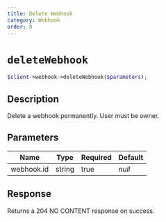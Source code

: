 ```yaml
---
title: Delete Webhook
category: Webhook
order: 8
---
```


# `deleteWebhook`

```php
$client->webhook->deleteWebhook($parameters);
```

## Description

Delete a webhook permanently. User must be owner.

## Parameters


Name | Type | Required | Default
--- | --- | --- | ---
webhook.id | string | true | *null*

## Response

Returns a 204 NO CONTENT response on success.

